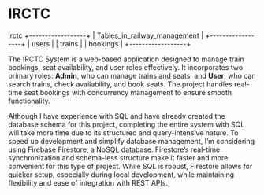 # IRCTC
irctc
+------------------+
| Tables_in_railway_management |
+------------------+
| users            |
| trains           |
| bookings         |
+------------------+




The IRCTC System is a web-based application designed to manage train bookings, seat availability, and user roles effectively. It incorporates two primary roles: **Admin**, who can manage trains and seats, and **User**, who can search trains, check availability, and book seats. The project handles real-time seat bookings with concurrency management to ensure smooth functionality.

Although I have experience with SQL and have already created the database schema for this project, completing the entire system with SQL will take more time due to its structured and query-intensive nature. To speed up development and simplify database management, I’m considering using Firebase Firestore, a NoSQL database. Firestore’s real-time synchronization and schema-less structure make it faster and more convenient for this type of project. While SQL is robust, Firestore allows for quicker setup, especially during local development, while maintaining flexibility and ease of integration with REST APIs.
